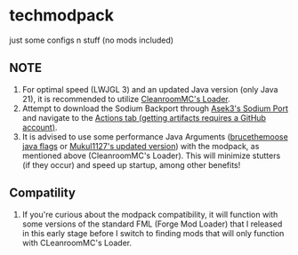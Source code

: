 # techmodpack
just some configs n stuff (no mods included)

## NOTE
1. For optimal speed (LWJGL 3) and an updated Java version (only Java 21), it is recommended to utilize [CleanroomMC's Loader](https://github.com/CleanroomMC/Cleanroom).
2. Attempt to download the Sodium Backport through [Asek3's Sodium Port](https://github.com/Asek3/sodium-1.12) and navigate to the [Actions tab (getting artifacts requires a GitHub account)](https://github.com/Asek3/sodium-1.12/actions).
3. It is advised to use some performance Java Arguments ([brucethemoose java flags](https://github.com/brucethemoose/Minecraft-Performance-Flags-Benchmarks) or [Mukul1127's updated version](https://github.com/Mukul1127/Minecraft-Performance-Flags-Benchmarks/tree/main)) with the modpack, as mentioned above (CleanroomMC's Loader). This will minimize stutters (if they occur) and speed up startup, among other benefits!

## Compatility
1. If you're curious about the modpack compatibility, it will function with some versions of the standard FML (Forge Mod Loader) that I released in this early stage before I switch to finding mods that will only function with CLeanroomMC's Loader.